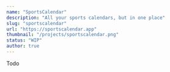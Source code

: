 ```yaml
---
name: "SportsCalendar"
description: "All your sports calendars, but in one place"
slug: "sportscalendar"
url: "https://sportscalendar.app"
thumbnail: "/projects/sportscalendar.png"
status: "WIP"
author: true
---
```


Todo
